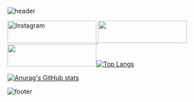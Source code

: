 ![header](https://capsule-render.vercel.app/api?type=venom&color=000000&height=200&section=header&text=땅땅꼬&fontSize=30&fontColor=d9e1e8)

<a href="https://www.instagram.com/rndox_99" target="_blank">
  <img src="https://img.shields.io/badge/instagram-E4405F?style=instagram&logo=instagram&logoColor=white&color=000000" alt="Instagram" style="width: 200px; height: 50px;"/>
</a>

<a href="https://www.python.org/" target="_blank">
<img src="https://img.shields.io/badge/python-E4405F?style=instagram&logo=python&logoColor=white&color=000000 alt="Instagram" style="width: 200px; height: 50px;/>
</a>

<a href="https://www.mysql.com/" target="_blank">
<img src="https://img.shields.io/badge/mysql-E4405F?style=instagram&logo=mysql&logoColor=white&color=000000 alt="Instagram" style="width: 200px; height: 50px;/>
</a>

[![Top Langs](https://github-readme-stats.vercel.app/api/top-langs/?username=DDDDKo)](https://github.com/DDDDKo)

[![Anurag's GitHub stats](https://github-readme-stats.vercel.app/api?username=DDDDKo&show_icons=true&theme=graywhite)](https://github.com/DDDDKo)

![footer](https://capsule-render.vercel.app/api?&type=waving&color=000000)
